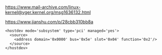 https://www.mail-archive.com/linux-kernel@vger.kernel.org/msg1636132.html



https://www.jianshu.com/p/28cbb310bb8a





    <hostdev mode='subsystem' type='pci' managed='yes'>
      <source>
        <address domain='0x0000' bus='0x5e' slot='0x04' function='0x2'/>
      </source>
    </hostdev>